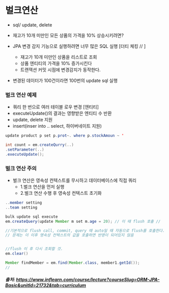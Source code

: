 # 벌크연산

- sql/ update, delete

- 재고가 10개 미만인 모든 상품의 가격을 10% 상승시키려면?
- JPA 변경 감지 기능으로 실행하려면 너무 많은 SQL 실행 [더티 체킹 // ]
  - 재고가 10개 미만인 상품을 리스트로 조회
  - 상품 엔티티의 가격을 10% 증가시킨다
  - 트랜잭션 커밋 시점에 변경감지가 동작한다.
- 변경된 데이터가 100건이라면 100번의 update sql 실행

### 벌크 연산 예제
- 쿼리 한 번으로 여러 테이블 로우 변경 [엔티티]
- executeUpdate()의 결과는 영향받은 엔티티 수 반환
- update, delete 지원
- insert(inser into .. select, 하이버네이트 지원)

```java
update product p set p.prot~. where p.stockAmoun ~ '

int count = em.createQurry(..)
.setParameter(..)
.executeUpdate();
```

### 벌크 연산 주의
- 벌크 연산은 영속성 컨텍스트를 무시하고 데이터베이스에 직접 쿼리
  - 1.벌크 연산을 먼저 실행
  - 2.벌크 연산 수행 후 영속성 컨텍스트 초기화 

```java
..member setting
..team setting

bulk update sql execute
em.createQuery(update Member m set m.age = 20); // 이 때 flush 호출 //

//기본적으로 flush call, commit, query 때 auto일 때 자동으로 flush를 호출한다. 
// 문제는 이 이후 영속성 컨텍스트의 값을 호출하면 반영이 되어있지 않음


//flush 이 후 다시 조회할 것.
em.clear()

Member findMember = em.find(Member.class, member1.getId());
//
```


##### 출처: https://www.inflearn.com/course/lecture?courseSlug=ORM-JPA-Basic&unitId=21732&tab=curriculum
